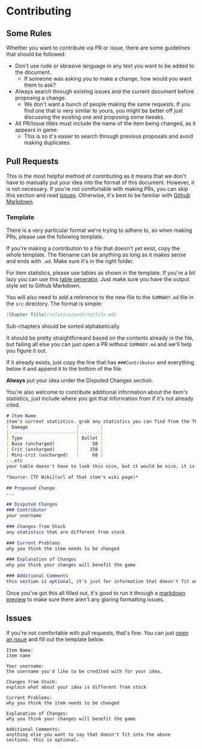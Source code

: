 # Contributing

## Some Rules
Whether you want to contribute via PR or issue, there are some guidelines that should be followed:
* Don't use rude or abrasive language in any text you want to be added to the document. 
    * If someone was asking you to make a change, how would you want them to ask?
* Always search through existing issues and the current document before proposing a change.
    * We don't want a bunch of people making the same requests. If you find one that is very similar to yours, you might be better off just discussing the existing one and proposing some tweaks.
* All PR/Issue titles must include the name of the item being changed, as it appears in game.
    * This is so it's easier to search through previous proposals and avoid making duplicates.

## Pull Requests

This is the most helpful method of contributing as it means that we don't have to manually put your idea into the format of this document. However, it is not necessary. If you're not comfortable with making PRs, you can skip this section and read [Issues](#issues). Otherwise, it's best to be familiar with [Github Markdown](https://guides.github.com/pdfs/markdown-cheatsheet-online.pdf).

### Template

There is a very particular format we're trying to adhere to, so when making PRs, please use the following template.

If you're making a contribution to a file that doesn't yet exist, copy the whole template. The filename can be anything as long as it makes sense and ends with `.md`. Make sure it's in the right folder.

For item statistics, please use tables as shown in the template. If you're a bit lazy you can use this [table generator](https://ozh.github.io/ascii-tables/). Just make sure you have the output style set to Github Markdown.

You will also need to add a reference to the new file to the `SUMMARY.md` file in the `src` directory. The format is simple:
```markdown
[Chapter Title](relative/path/to/file.md)
```
Sub-chapters should be sorted alphabetically.

It should be pretty straightforward based on the contents already in the file, but failing all else you can just open a PR without `SUMMARY.md` and we'll help you figure it out.

If it already exists, just copy the line that has `###Contributor` and everything below it and append it to the bottom of the file.

**Always** put your idea under the Disputed Changes section.

You're also welcome to contribute additional information about the item's statistics, just include where you got that information from if it's not already cited.
```markdown
# Item Name
item's current statistics. grab any statistics you can find from the TF wiki, like so:
| Damage                  |        |
|-------------------------|-------:|
| Type                    | Bullet |
| Base (uncharged)        |     50 |
| Crit (uncharged)        |    150 |
| Mini-crit (uncharged)   |     68 |
...etc
your table doesn't have to look this nice, but it would be nice. it is much easier if you use a table generator like the one linked above

*Source: [TF Wiki](url of that item's wiki page)*

## Proposed Change
...

## Disputed Changes
### Contributor
your username

### Changes from Stock
any statistics that are different from stock

### Current Problems
why you think the item needs to be changed

### Explanation of Changes
why you think your changes will benefit the game

### Additional Comments
this section is optional, it's just for information that doesn't fit anywhere else.
```
Once you've got this all filled out, it's good to run it through a [markdown preview](https://jbt.github.io/markdown-editor/) to make sure there aren't any glaring formatting issues.

## Issues

If you're not comfortable with pull requests, that's fine. You can just [open an issue](https://github.com/phxvyper/tf-rebalance/issues/new) and fill out the template below.

```
Item Name:
item name

Your username:
the username you'd like to be credited with for your idea.

Changes from Stock:
explain what about your idea is different from stock

Current Problems:
why you think the item needs to be changed

Explanation of Changes:
why you think your changes will benefit the game

Additional Comments:
anything else you want to say that doesn't fit into the above sections. this is optional.
```
